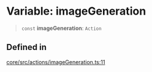 # Variable: imageGeneration

> `const` **imageGeneration**: `Action`

## Defined in

[core/src/actions/imageGeneration.ts:11](https://github.com/ai16z/eliza/blob/04630632db51d7d3c06f5bec41e6fb1423e43340/core/src/actions/imageGeneration.ts#L11)
